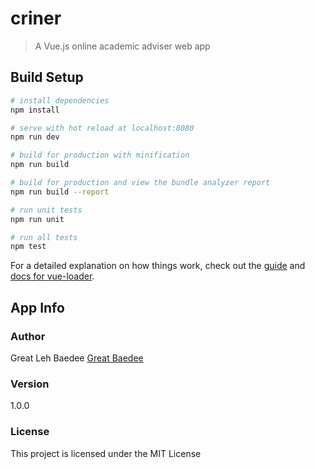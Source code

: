# criner

> A Vue.js online academic adviser web app

## Build Setup

``` bash
# install dependencies
npm install

# serve with hot reload at localhost:8080
npm run dev

# build for production with minification
npm run build

# build for production and view the bundle analyzer report
npm run build --report

# run unit tests
npm run unit

# run all tests
npm test
```

For a detailed explanation on how things work, check out the [guide](http://vuejs-templates.github.io/webpack/) and [docs for vue-loader](http://vuejs.github.io/vue-loader).

## App Info

### Author

Great Leh Baedee
[Great Baedee](https://www.greatbaedee.com)

### Version

1.0.0

### License

This project is licensed under the MIT License